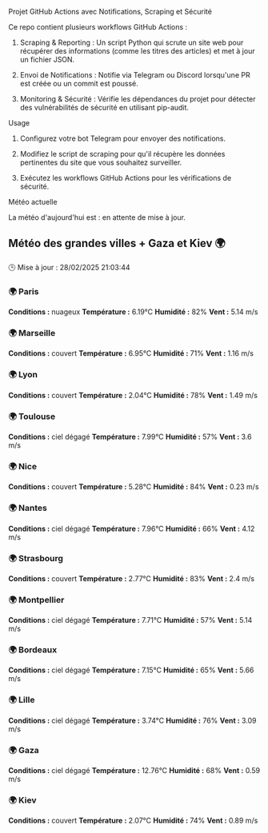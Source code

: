 
Projet GitHub Actions avec Notifications, Scraping et Sécurité

Ce repo contient plusieurs workflows GitHub Actions :

1. Scraping & Reporting : Un script Python qui scrute un site web pour récupérer des informations (comme les titres des articles) et met à jour un fichier JSON.


2. Envoi de Notifications : Notifie via Telegram ou Discord lorsqu'une PR est créée ou un commit est poussé.


3. Monitoring & Sécurité : Vérifie les dépendances du projet pour détecter des vulnérabilités de sécurité en utilisant pip-audit.



Usage

1. Configurez votre bot Telegram pour envoyer des notifications.


2. Modifiez le script de scraping pour qu'il récupère les données pertinentes du site que vous souhaitez surveiller.


3. Exécutez les workflows GitHub Actions pour les vérifications de sécurité.



Météo actuelle

<!-- METEO_START -->La météo d'aujourd'hui est : en attente de mise à jour.



## Météo des grandes villes + Gaza et Kiev 🌍
🕒 Mise à jour : 28/02/2025 21:03:44

### 🌍 Paris
**Conditions :** nuageux
**Température :** 6.19°C
**Humidité :** 82%
**Vent :** 5.14 m/s

### 🌍 Marseille
**Conditions :** couvert
**Température :** 6.95°C
**Humidité :** 71%
**Vent :** 1.16 m/s

### 🌍 Lyon
**Conditions :** couvert
**Température :** 2.04°C
**Humidité :** 78%
**Vent :** 1.49 m/s

### 🌍 Toulouse
**Conditions :** ciel dégagé
**Température :** 7.99°C
**Humidité :** 57%
**Vent :** 3.6 m/s

### 🌍 Nice
**Conditions :** couvert
**Température :** 5.28°C
**Humidité :** 84%
**Vent :** 0.23 m/s

### 🌍 Nantes
**Conditions :** ciel dégagé
**Température :** 7.96°C
**Humidité :** 66%
**Vent :** 4.12 m/s

### 🌍 Strasbourg
**Conditions :** couvert
**Température :** 2.77°C
**Humidité :** 83%
**Vent :** 2.4 m/s

### 🌍 Montpellier
**Conditions :** ciel dégagé
**Température :** 7.71°C
**Humidité :** 57%
**Vent :** 5.14 m/s

### 🌍 Bordeaux
**Conditions :** ciel dégagé
**Température :** 7.15°C
**Humidité :** 65%
**Vent :** 5.66 m/s

### 🌍 Lille
**Conditions :** ciel dégagé
**Température :** 3.74°C
**Humidité :** 76%
**Vent :** 3.09 m/s

### 🌍 Gaza
**Conditions :** ciel dégagé
**Température :** 12.76°C
**Humidité :** 68%
**Vent :** 0.59 m/s

### 🌍 Kiev
**Conditions :** couvert
**Température :** 2.07°C
**Humidité :** 74%
**Vent :** 0.89 m/s

<!-- METEO_END -->
